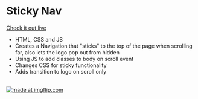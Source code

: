 <h1>Sticky Nav </h1>
<a href = "https://rawgit.com/sstroink/JavaScript-Fun-Stuff/master/24%20-%20Sticky%20Nav/index.html">Check it out live </a>
</br>
<ul>
  <li>HTML, CSS and JS</li>
  <li>Creates a Navigation that "sticks" to the top of the page when scrolling far, also lets the logo pop out from hidden</li>
  <li>Using JS to add classes to body on scroll event</li>
  <li>Changes CSS for sticky functionality</li>
  <li>Adds transition to logo on scroll only</li>
</ul>
</br>
<a href="https://imgflip.com/gif/26ym0t"><img src="https://i.imgflip.com/26ym0t.gif" title="made at imgflip.com"/></a>
